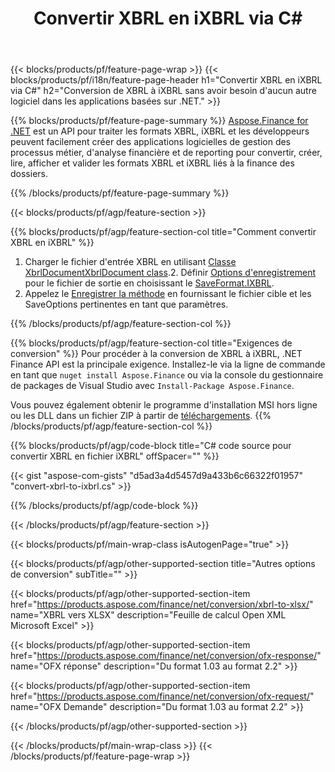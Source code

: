 ﻿---
title: Convertir XBRL en iXBRL via C#
description: Exemple de code pour la conversion de XBRL à iXBRL C#. Utilisez l'exemple de code API pour les fichiers batch XBRL vers la conversion iXBRL dans les applications basées sur .NET. 
url: /fr/net/conversion/xbrl-to-ixbrl/
family: finance
platformtag: net
feature: convert
informat: XBRL
outformat: iXBRL
otherformats: XLSX
---
{{< blocks/products/pf/feature-page-wrap >}}
{{< blocks/products/pf/i18n/feature-page-header h1="Convertir XBRL en iXBRL via C#" h2="Conversion de XBRL à iXBRL sans avoir besoin d\'aucun autre logiciel dans les applications basées sur .NET." >}}

{{% blocks/products/pf/feature-page-summary %}}
[Aspose.Finance for .NET](https://products.aspose.com/finance/net/) est un API pour traiter les formats XBRL, iXBRL et les développeurs peuvent facilement créer des applications logicielles de gestion des processus métier, d'analyse financière et de reporting pour convertir, créer, lire, afficher et valider les formats XBRL et iXBRL liés à la finance des dossiers. 

{{% /blocks/products/pf/feature-page-summary %}}

{{< blocks/products/pf/agp/feature-section >}}

{{% blocks/products/pf/agp/feature-section-col title="Comment convertir XBRL en iXBRL" %}}
1. Charger le fichier d'entrée XBRL en utilisant [Classe XbrlDocumentXbrlDocument class](https://apireference.aspose.com/finance/net/aspose.finance.xbrl/xbrldocument).2. Définir [Options d'enregistrement](https://apireference.aspose.com/finance/net/aspose.finance.xbrl/saveoptions) pour le fichier de sortie en choisissant le [SaveFormat.IXBRL](https://apireference.aspose.com/finance/net/aspose.finance.xbrl/saveformat).
3. Appelez le [Enregistrer la méthode](https://apireference.aspose.com/finance/net/aspose.finance.xbrl.xbrldocument/save/methods/2) en fournissant le fichier cible et les SaveOptions pertinentes en tant que paramètres.

{{% /blocks/products/pf/agp/feature-section-col %}}

{{% blocks/products/pf/agp/feature-section-col title="Exigences de conversion" %}}
Pour procéder à la conversion de XBRL à iXBRL, .NET Finance API est la principale exigence. Installez-le via la ligne de commande en tant que ```nuget install Aspose.Finance``` ou via la console du gestionnaire de packages de Visual Studio avec ```Install-Package Aspose.Finance```.

Vous pouvez également obtenir le programme d'installation MSI hors ligne ou les DLL dans un fichier ZIP à partir de [téléchargements](https://downloads.aspose.com/finance/net).
{{% /blocks/products/pf/agp/feature-section-col %}}

{{% blocks/products/pf/agp/code-block title="C# code source pour convertir XBRL en fichier iXBRL" offSpacer="" %}}

{{< gist "aspose-com-gists" "d5ad3a4d5457d9a433b6c66322f01957" "convert-xbrl-to-ixbrl.cs" >}}

{{% /blocks/products/pf/agp/code-block %}}

{{< /blocks/products/pf/agp/feature-section >}}

{{< blocks/products/pf/main-wrap-class isAutogenPage="true" >}}

{{< blocks/products/pf/agp/other-supported-section title="Autres options de conversion" subTitle="" >}}

{{< blocks/products/pf/agp/other-supported-section-item href="https://products.aspose.com/finance/net/conversion/xbrl-to-xlsx/" name="XBRL vers XLSX" description="Feuille de calcul Open XML Microsoft Excel" >}}

{{< blocks/products/pf/agp/other-supported-section-item href="https://products.aspose.com/finance/net/conversion/ofx-response/" name="OFX réponse" description="Du format 1.03 au format 2.2" >}}

{{< blocks/products/pf/agp/other-supported-section-item href="https://products.aspose.com/finance/net/conversion/ofx-request/" name="OFX Demande" description="Du format 1.03 au format 2.2" >}}

{{< /blocks/products/pf/agp/other-supported-section >}}

{{< /blocks/products/pf/main-wrap-class >}}
{{< /blocks/products/pf/feature-page-wrap >}}